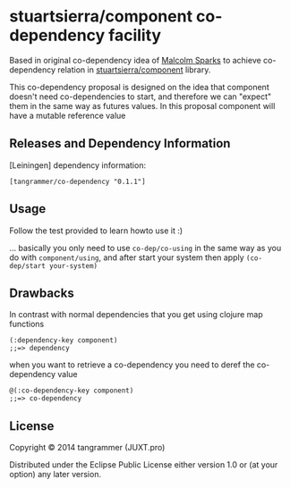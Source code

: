 # stuartsierra/component co-dependency facility
Based in original co-dependency idea of [Malcolm Sparks](https://github.com/juxt/component) to achieve co-dependency relation in
[stuartsierra/component](https://github.com/stuartsierra/component) library.

This co-dependency proposal is designed on the idea that component doesn't need co-dependencies to start,
and therefore we can "expect" them in the same way as futures values. In this proposal component will have a mutable reference value

## Releases and Dependency Information

[Leiningen] dependency information:

    [tangrammer/co-dependency "0.1.1"]


## Usage
Follow the test provided to learn howto use it :)

... basically you only need to use ```co-dep/co-using``` in the same way as you do with ```component/using```, and after start your system then apply ```(co-dep/start your-system)```

## Drawbacks
In contrast with normal dependencies that you get using clojure map functions 

```
(:dependency-key component) 
;;=> dependency
```

when you want to retrieve a co-dependency you need to deref the co-dependency value 

```  
@(:co-dependency-key component)    
;;=> co-dependency
```



## License

Copyright © 2014 tangrammer (JUXT.pro)

Distributed under the Eclipse Public License either version 1.0 or (at
your option) any later version.
